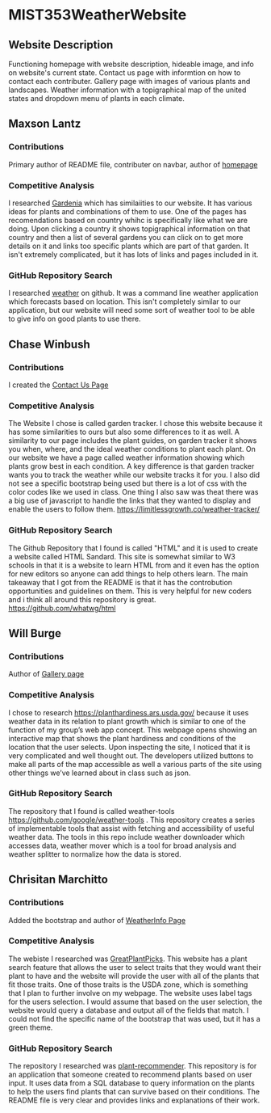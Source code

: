 # MIST353WeatherWebsite

## Website Description
Functioning homepage with website description, hideable image, and info on website's current state. Contact us page with informtion on how to contact each contributer. Gallery page with images of various plants and landscapes. Weather information with a topigraphical map of the united states and dropdown menu of plants in each climate.

## Maxson Lantz
### Contributions
Primary author of README file, contributer on navbar, author of [homepage](https://github.com/clwinbush/MIST353WeatherWebsiteWinbush/blob/c8cb13467b50478d03a15afd7cb64f5bed9a4296/MIST353WeatherWebsite/Pages/Index.cshtml)
### Competitive Analysis
I researched [Gardenia](https://www.gardenia.net/) which has similaiities to our website. It has various ideas for plants and combinations of them to use. One of the pages has recomendations based on country whihc is specifically like what we are doing. Upon clicking a country it shows topigraphical information on that country and then a list of several gardens you can click on to get more details on it and links too specific plants which are part of that garden. It isn't extremely complicated, but it has lots of links and pages included in it.
### GitHub Repository Search
I researched [weather](https://github.com/genuinetools/weather.git) on github. It was a command line weather application which forecasts based on location. This isn't completely similar to our application, but our website will need some sort of weather tool to be able to give info on good plants to use there.


## Chase Winbush
### Contributions
I created the [Contact Us Page](https://github.com/clwinbush/MIST353WeatherWebsiteWinbush/blob/1e78983cb9387bd2ce185eee9b5f7d34393b88a9/MIST353WeatherWebsite/Pages/Contact%20Us.cshtml)
### Competitive Analysis
The Website I chose is called garden tracker. I chose this website because it has some similarities to ours but also some differences to it as well. A similarity to our page includes the plant guides, on garden tracker it shows you when, where, and the ideal weather conditions to plant each plant. On our website we have a page called weather information showing which plants grow best in each condition. A key difference is that garden tracker wants you to track the weather while our website tracks it for you. I also did not see a specific bootstrap being used but there is a lot of css with the color codes like we used in class. One thing I also saw was theat there was a big use of javascript to handle the links that they wanted to display and enable the users to follow them.
https://limitlessgrowth.co/weather-tracker/
### GitHub Repository Search
The Github Repository that I found is called "HTML" and it is used to create a website called HTML Sandard. This site is somewhat similar to W3 schools in that it is a website to learn HTML from and it even has the option for new editors so anyone can add things to help others learn. The main takeaway that I got from the README is that it has the controbution opportunities and guidelines on them. This is very helpful for new coders and i think all around this repository is great.
https://github.com/whatwg/html

## Will Burge
### Contributions
Author of [Gallery page](https://github.com/clwinbush/MIST353WeatherWebsiteWinbush/blob/3ebae92c68dc6b26b0773b322e72281bc153cd9c/MIST353WeatherWebsite/Pages/Gallery.cshtml)
### Competitive Analysis
I chose to research https://planthardiness.ars.usda.gov/ because it uses weather data in its relation to plant growth which is similar to one of the function of my group’s web app concept. This webpage opens showing an interactive map that shows the plant hardiness and conditions of the location that the user selects. Upon inspecting the site, I noticed that it is very complicated and well thought out. The developers utilized buttons to make all parts of the map accessible as well a various parts of the site using other things we’ve learned about in class such as json.
### GitHub Repository Search
The repository that I found is called weather-tools https://github.com/google/weather-tools . This repository creates a series of implementable tools that assist with fetching and accessibility of useful weather data. The tools in this repo include weather downloader which accesses data, weather mover which is a tool for broad analysis and weather splitter to normalize how the data is stored.

## Chrisitan Marchitto
### Contributions
Added the bootstrap and author of [WeatherInfo Page](https://github.com/clwinbush/MIST353WeatherWebsiteWinbush/blob/3ebae92c68dc6b26b0773b322e72281bc153cd9c/MIST353WeatherWebsite/Pages/WeatherInfo.cshtml)
### Competitive Analysis
The webiste I researched was [GreatPlantPicks](https://www.greatplantpicks.org/search/advanced). This website has a plant search feature that allows the user to select traits that they would want their plant to have and the website will provide the user with all of the plants that fit those traits. One of those traits is the USDA zone, which is something that I plan to further involve on my webpage. The website uses label tags for the users selection. I would assume that based on the user selection, the website would query a database and output all of the fields that match. I could not find the specific name of the bootstrap that was used, but it has a green theme.
### GitHub Repository Search
The repository I researched was [plant-recommender](https://github.com/josephh867/plant-recommender). This repository is for an application that someone created to recommend plants based on user input. It uses data from a SQL database to query information on the plants to help the users find plants that can survive based on their conditions. The README file is very clear and provides links and explanations of their work.


